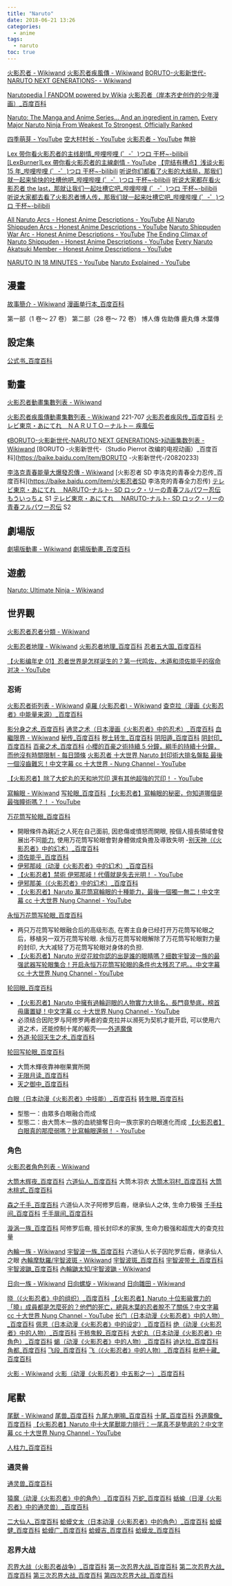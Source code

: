 ```yaml
---
title: "Naruto"
date: 2018-06-21 13:26
categories:
  - anime
tags:
  - naruto
toc: true
---
```


[火影忍者 - Wikiwand](https://www.wikiwand.com/zh-hk/火影忍者)
[火影忍者疾風傳 - Wikiwand](https://www.wikiwand.com/zh-hk/火影忍者疾風傳)
[BORUTO-火影新世代-NARUTO NEXT GENERATIONS- - Wikiwand](https://www.wikiwand.com/zh-hk/博人传-火影次世代-)

[Narutopedia | FANDOM powered by Wikia](http://naruto.wikia.com/wiki/Narutopedia)
[火影忍者（岸本齐史创作的少年漫画）\_百度百科](https://baike.baidu.com/item/火影忍者/8702)

[Naruto: The Manga and Anime Series... And an ingredient in ramen.](https://www.reddit.com/r/Naruto/)
[Every Major Naruto Ninja From Weakest To Strongest, Officially Ranked](https://www.thegamer.com/naruto-ninja-major-strongets-ranked/)

[四季萌芽 - YouTube](https://www.youtube.com/channel/UCUMzET2JdWLxZGhvTKCIK-A)
[空大村村长 - YouTube](https://www.youtube.com/channel/UCaNaShnigYmWzJoGmE23VMA)
[火影忍者 - YouTube](https://www.youtube.com/playlist?list=PLB0KPdEQn0A9zx0vlA8Ao6_PGkpeeSRYJ) 無臉

[Lex 带你看火影忍者的主线剧情\_哔哩哔哩 (゜-゜)つロ 干杯~-bilibili](https://www.bilibili.com/video/av3608924)
[[LexBurner]Lex 帶你看火影忍者的主線劇情 - YouTube](https://www.youtube.com/watch?v=VSwvGYomsOA)
[【完结有槽点】浅谈火影 15 年\_哔哩哔哩 (゜-゜)つロ 干杯~-bilibili](https://www.bilibili.com/video/av1702937/?p=2)
[听说你们都看了火影的大结局，那我们就一起来愉快的吐槽他吧\_哔哩哔哩 (゜-゜)つロ 干杯~-bilibili](https://www.bilibili.com/video/av1713798)
[听说大家都在看火影忍者 the last，那就让我们一起吐槽它吧\_哔哩哔哩 (゜-゜)つロ 干杯~-bilibili](https://www.bilibili.com/video/av2658855)
[听说大家都去看了火影忍者博人传，那我们就一起来吐槽它吧\_哔哩哔哩 (゜-゜)つロ 干杯~-bilibili](https://www.bilibili.com/video/av3947370)

[All Naruto Arcs - Honest Anime Descriptions - YouTube](https://www.youtube.com/watch?v=07xFZvorZSQ)
[All Naruto Shippuden Arcs - Honest Anime Descriptions - YouTube](https://www.youtube.com/watch?v=4SsxVPthOgw)
[Naruto Shippuden War Arc - Honest Anime Descriptions - YouTube](https://www.youtube.com/watch?v=R5LLZweBTqo)
[The Ending Climax of Naruto Shippuden - Honest Anime Descriptions - YouTube](https://www.youtube.com/watch?v=dE31kjT9Hjc)
[Every Naruto Akatsuki Member - Honest Anime Descriptions - YouTube](https://www.youtube.com/watch?v=Lzjy7OISbRg)

[NARUTO IN 18 MINUTES - YouTube](https://www.youtube.com/watch?v=hWp61OEy4R4)
[Naruto Explained - YouTube](https://www.youtube.com/channel/UCx9b4XdKgwPDCIk6IZ7k81g)

## 漫畫

[故事簡介 - Wikiwand](https://www.wikiwand.com/zh-hk/火影忍者#/故事簡介)
[漫画单行本\_百度百科](https://baike.baidu.com/item/火影忍者/8702#5_1)

第一部（1 卷～ 27 卷）
第二部（28 卷～ 72 卷）
博人傳
佐助傳
鹿丸傳
木葉傳

## 設定集

[公式书\_百度百科](https://baike.baidu.com/item/火影忍者/8702#5_2)

## 動畫

[火影忍者動畫集數列表 - Wikiwand](https://www.wikiwand.com/zh-hk/火影忍者動畫集數列表)

[火影忍者疾風傳動畫集數列表 - Wikiwand](https://www.wikiwand.com/zh-hk/火影忍者疾風傳動畫集數列表) 221-707
[火影忍者疾风传\_百度百科](https://baike.baidu.com/item/火影忍者疾风传)
[テレビ東京・あにてれ　ＮＡＲＵＴＯ－ナルト－ 疾風伝](http://www.tv-tokyo.co.jp/anime/naruto/episodes/episodes40/index.html)

[《BORUTO-火影新世代-NARUTO NEXT GENERATIONS-》动画集数列表 - Wikiwand](https://www.wikiwand.com/zh-hk/博人传-火影次世代-动画集数列表)
[BORUTO -火影新世代-（Studio Pierrot 改编的电视动画）_百度百科](https://baike.baidu.com/item/BORUTO -火影新世代-/20820233)

[李洛克青春能量大爆發忍傳 - Wikiwand](https://www.wikiwand.com/zh-hk/李洛克的青春全力忍傳)
[火影忍者 SD 李洛克的青春全力忍传_百度百科](https://baike.baidu.com/item/火影忍者SD 李洛克的青春全力忍传)
[テレビ東京・あにてれ　 NARUTO-ナルト- SD ロック・リーの青春フルパワー忍伝 もういっちょ](http://www.tv-tokyo.co.jp/anime/lee/index2.html) S1
[テレビ東京・あにてれ　 NARUTO-ナルト- SD ロック・リーの青春フルパワー忍伝](http://www.tv-tokyo.co.jp/anime/lee2012/episodes/episodes02/index.html) S2

## 劇場版

[劇場版動畫 - Wikiwand](https://www.wikiwand.com/zh-hk/火影忍者#/劇場版動畫)
[劇場版動畫\_百度百科](https://baike.baidu.com/item/火影忍者/8702#7_2)

## 遊戲

[Naruto: Ultimate Ninja - Wikiwand](https://www.wikiwand.com/en/Naruto:_Ultimate_Ninja#/Naruto:_Ultimate_Ninja_Storm_series)

## 世界觀

[火影忍者忍者分類 - Wikiwand](https://www.wikiwand.com/zh-hk/火影忍者忍者分类)

[火影忍者地理 - Wikiwand](https://www.wikiwand.com/zh-hk/火影忍者地理)
[火影忍者地理\_百度百科](https://baike.baidu.com/item/火影忍者地理)
[忍者五大国\_百度百科](https://baike.baidu.com/item/忍者五大国)

[【火影编年史 01】忍者世界是怎样诞生的？第一代鸣佐，木遁和须佐能乎的宿命对决 - YouTube](https://www.youtube.com/watch?v=4dqxQYAAbfc)

### 忍術

[火影忍者術列表 - Wikiwand](https://www.wikiwand.com/zh-hk/火影忍者術列表)
[卓羅 (火影忍者) - Wikiwand](https://www.wikiwand.com/zh-hk/查克拉_%28火影忍者%29)
[查克拉（漫画《火影忍者》中能量来源）\_百度百科](https://baike.baidu.com/item/查克拉/3424179)

[影分身之术\_百度百科](https://baike.baidu.com/item/影分身之术/6377264)
[通灵之术（日本漫画《火影忍者》中的忍术）\_百度百科](https://baike.baidu.com/item/通灵之术/1742334)
[血繼限界 - Wikiwand](https://www.wikiwand.com/zh-hk/血继限界)
[秘传\_百度百科](https://baike.baidu.com/item/秘传)
[秽土转生\_百度百科](https://baike.baidu.com/item/秽土转生/7534843)
[阴阳遁\_百度百科](https://baike.baidu.com/item/阴阳遁)
[阴封印\_百度百科](https://baike.baidu.com/item/%E9%98%B4%E5%B0%81%E5%8D%B0/8056608)
[百豪之术\_百度百科](https://baike.baidu.com/item/%E7%99%BE%E8%B1%AA%E4%B9%8B%E6%9C%AF)
[小櫻的百豪之術持續 5 分鐘，綱手的持續十分鐘，而他沒有時間限制 - 每日頭條](https://kknews.cc/zh-hk/comic/j5566jl.html)
[火影忍者 十大世界 Naruto 封印術大排名盤點 最後一個沒齒難忘！中文字幕 cc 十大世界 - Nung Channel - YouTube](https://www.youtube.com/watch?v=S5AG--Rqpkg)

[【火影忍者】除了大蛇丸的天和地咒印 還有其他超強的咒印！ - YouTube](https://www.youtube.com/watch?v=cO3yCTK9xlo)

[寫輪眼 - Wikiwand](https://www.wikiwand.com/zh-hk/写轮眼)
[写轮眼\_百度百科](https://baike.baidu.com/item/写轮眼)
[【火影忍者】寫輪眼的秘密，你知道哪個是最強瞳術嗎？！ - YouTube](https://www.youtube.com/watch?v=_tXLoIrsSxQ)

[万花筒写轮眼\_百度百科](https://baike.baidu.com/item/万花筒写轮眼)

- 開眼條件為親近之人死在自己面前, 因悲傷或憤怒而開眼, 按個人擅長領域會發展出不同[能力](https://baike.baidu.com/item/%E4%B8%87%E8%8A%B1%E7%AD%92%E5%86%99%E8%BD%AE%E7%9C%BC#2), 使用万花筒写轮眼會對身體做成負擔及導致失明 -[别天神（《火影忍者》中的幻术）\_百度百科](https://baike.baidu.com/item/%E5%88%AB%E5%A4%A9%E7%A5%9E/8777838)
- [须佐能乎\_百度百科](https://baike.baidu.com/item/%E9%A1%BB%E4%BD%90%E8%83%BD%E4%B9%8E)
- [伊邪那岐（动漫《火影忍者》中的幻术）\_百度百科](https://baike.baidu.com/item/%E4%BC%8A%E9%82%AA%E9%82%A3%E5%B2%90/663800)
- [【火影忍者】禁術 伊邪那岐！代價就是失去光明！ - YouTube](https://www.youtube.com/watch?v=SqgFndGR3q4)
- [伊邪那美（《火影忍者》中的幻术）\_百度百科](https://baike.baidu.com/item/%E4%BC%8A%E9%82%AA%E9%82%A3%E7%BE%8E/8764540)
- [【火影忍者】Naruto 萬花筒寫輪眼的十種能力，最後一個獨一無二！中文字幕 cc 十大世界 Nung Channel - YouTube](https://www.youtube.com/watch?v=8a4QQEXtsDA)

[永恒万花筒写轮眼\_百度百科](https://baike.baidu.com/item/永恒万花筒写轮眼)

- 两只万花筒写轮眼融合后的高级形态, 在寄主自身已经打开万花筒写轮眼之后，移植另一双万花筒写轮眼. 永恒万花筒写轮眼解除了万花筒写轮眼對力量的封印, 大大减轻了万花筒写轮眼对身体的负担.
- [【火影忍者】Naruto 光從花紋你認的出是誰的眼睛嗎？细数宇智波一族的最强武器写轮眼集合！开启永恒万花筒写轮眼的条件也太残忍了吧。。中文字幕 cc 十大世界 Nung Channel - YouTube](https://www.youtube.com/watch?v=u31mi44d__k)

[轮回眼\_百度百科](https://baike.baidu.com/item/轮回眼)

- [【火影忍者】Naruto 中擁有過輪迴眼的人物實力大排名，長門竟墊底，榜首毋庸置疑！中文字幕 cc 十大世界 Nung Channel - YouTube](https://www.youtube.com/watch?v=UISqLI1S0hU)
- 必须结合因陀罗与阿修罗两者的查克拉并以濒死为契机才能开启, 可以使用六道之术，还能控制十尾的躯壳——[外道魔像](https://baike.baidu.com/item/外道魔像)
- [外道·轮回天生之术\_百度百科](https://baike.baidu.com/item/外道·轮回天生之术)

[轮回写轮眼\_百度百科](https://baike.baidu.com/item/轮回写轮眼)

- 大筒木輝夜靠神樹果實所開
- [无限月读\_百度百科](https://baike.baidu.com/item/无限月读)
- [天之御中\_百度百科](https://baike.baidu.com/item/天之御中)

[白眼（日本动漫《火影忍者》中技能）\_百度百科](https://baike.baidu.com/item/%E7%99%BD%E7%9C%BC/3937481)
[转生眼\_百度百科](https://baike.baidu.com/item/%E8%BD%AC%E7%94%9F%E7%9C%BC)

- 型態一：由眾多白眼融合而成
- 型態二：由大筒木一族的血統搶奪日向一族宗家的白眼進化而成
  [【火影忍者】白眼真的那麼弱嗎？比寫輪眼還弱！ - YouTube](https://www.youtube.com/watch?v=7kMrSyYFdyA)

### 角色

[火影忍者角色列表 - Wikiwand](https://www.wikiwand.com/zh-hk/火影忍者角色列表)

[大筒木辉夜\_百度百科](https://baike.baidu.com/item/大筒木辉夜/10269443)
[六道仙人\_百度百科](https://baike.baidu.com/item/六道仙人) 大筒木羽衣
[大筒木羽村\_百度百科](https://baike.baidu.com/item/大筒木羽村)
[大筒木桃式\_百度百科](https://baike.baidu.com/item/大筒木桃式/18336118)

[森之千手\_百度百科](https://baike.baidu.com/item/森之千手/2020852) 六道仙人次子阿修罗后裔，继承仙人之体, 生命力极强
[千手柱间\_百度百科](https://baike.baidu.com/item/千手柱间/2012150)
[千手扉间\_百度百科](https://baike.baidu.com/item/千手扉间/6378425)

[漩涡一族\_百度百科](https://baike.baidu.com/item/漩涡一族) 阿修罗后裔, 擅长封印术的家族, 生命力极强和超庞大的查克拉量

[內輪一族 - Wikiwand](https://www.wikiwand.com/zh-hk/宇智波一族)
[宇智波一族\_百度百科](https://baike.baidu.com/item/宇智波一族) 六道仙人长子因陀罗后裔，继承仙人之眼
[內輪摩馱羅/宇智波斑 - Wikiwand](https://www.wikiwand.com/zh-hk/宇智波斑)
[宇智波斑\_百度百科](https://baike.baidu.com/item/宇智波斑)
[宇智波带土\_百度百科](https://baike.baidu.com/item/宇智波带土)
[宇智波鼬\_百度百科](https://baike.baidu.com/item/宇智波鼬)
[內輪鼬太知/宇智波鼬 - Wikiwand](https://www.wikiwand.com/zh-hk/宇智波鼬)

[日向一族 - Wikiwand](https://www.wikiwand.com/zh-hk/日向一族)
[日向螺旋 - Wikiwand](https://www.wikiwand.com/zh-hk/日向宁次)
[日向雛田 - Wikiwand](https://www.wikiwand.com/zh-hk/日向雏田)

[晓（《火影忍者》中的组织）\_百度百科](https://baike.baidu.com/item/晓/2976952)
[【火影忍者】Naruto 十位影級實力的「曉」成員都是怎麼死的？他們的死亡，總與木葉的忍者脫不了關係？中文字幕 cc 十大世界 Nung Channel - YouTube](https://www.youtube.com/watch?v=G3saJFQ0n4A)
[长门（日本动漫《火影忍者》中的人物）\_百度百科](https://baike.baidu.com/item/长门/6443188)
[佩恩（日本动漫《火影忍者》中的设定）\_百度百科](https://baike.baidu.com/item/佩恩/8144641)
[绝（动漫《火影忍者》中的人物）\_百度百科](https://baike.baidu.com/item/绝/7333625)
[干柿鬼鲛\_百度百科](https://baike.baidu.com/item/干柿鬼鲛)
[大蛇丸（日本动漫《火影忍者》中角色）\_百度百科](https://baike.baidu.com/item/大蛇丸/531127)
[蝎（动漫《火影忍者》中的人物）\_百度百科](https://baike.baidu.com/item/蝎/2633548)
[迪达拉\_百度百科](https://baike.baidu.com/item/迪达拉)
[角都\_百度百科](https://baike.baidu.com/item/角都)
[飞段\_百度百科](https://baike.baidu.com/item/飞段)
[飞（《火影忍者》中的人物）\_百度百科](https://baike.baidu.com/item/飞/16921241)
[枇杷十藏\_百度百科](https://baike.baidu.com/item/枇杷十藏)

[火影 - Wikiwand](https://www.wikiwand.com/zh-hk/木叶村角色列表#/火影)
[火影（动漫《火影忍者》中五影之一）\_百度百科](https://baike.baidu.com/item/火影/6892)

## 尾獸

[尾獸 - Wikiwand](https://www.wikiwand.com/zh-hk/尾獸)
[尾兽\_百度百科](https://baike.baidu.com/item/尾兽)
[九尾九喇嘛\_百度百科](https://baike.baidu.com/item/%E4%B9%9D%E5%B0%BE%E4%B9%9D%E5%96%87%E5%98%9B/3688375?fromtitle=%E4%B9%9D%E5%96%87%E5%98%9B&fromid=5462017)
[十尾\_百度百科](https://baike.baidu.com/item/十尾)
[外道魔像\_百度百科](https://baike.baidu.com/item/外道魔像)
[【火影忍者】Naruto 中十大尾獸能力排行：一尾真不是墊底的？中文字幕 cc 十大世界 Nung Channel - YouTube](https://www.youtube.com/watch?v=n0jUDQwTl5k)

[人柱力\_百度百科](https://baike.baidu.com/item/%E4%BA%BA%E6%9F%B1%E5%8A%9B)

### 通灵兽

[通灵兽\_百度百科](https://baike.baidu.com/item/%E9%80%9A%E7%81%B5%E5%85%BD)

[猿魔（动漫《火影忍者》中的角色）\_百度百科](https://baike.baidu.com/item/%E7%8C%BF%E9%AD%94/1486363)
[万蛇\_百度百科](https://baike.baidu.com/item/%E4%B8%87%E8%9B%87)
[蛞蝓（日漫《火影忍者》中的通灵兽）\_百度百科](https://baike.baidu.com/item/%E8%9B%9E%E8%9D%93/10410809#viewPageContent)

[二大仙人\_百度百科](https://baike.baidu.com/item/%E4%BA%8C%E5%A4%A7%E4%BB%99%E4%BA%BA)
[蛤蟆文太（日本动漫《火影忍者》中的角色）\_百度百科](https://baike.baidu.com/item/%E8%9B%A4%E8%9F%86%E6%96%87%E5%A4%AA/1207569)
[蛤蟆健\_百度百科](https://baike.baidu.com/item/%E8%9B%A4%E8%9F%86%E5%81%A5/8364378)
[蛤蟆广\_百度百科](https://baike.baidu.com/item/%E8%9B%A4%E8%9F%86%E5%B9%BF#sub4291326)
[蛤蟆吉\_百度百科](https://baike.baidu.com/item/%E8%9B%A4%E8%9F%86%E5%90%89/9725319)
[蛤蟆龙\_百度百科](https://baike.baidu.com/item/%E8%9B%A4%E8%9F%86%E9%BE%99/1284011)

### 忍界大战

[忍界大战（火影忍者战争）\_百度百科](https://baike.baidu.com/item/忍界大战/18187607)
[第一次忍界大战\_百度百科](https://baike.baidu.com/item/第一次忍界大战)
[第二次忍界大战\_百度百科](https://baike.baidu.com/item/第二次忍界大战)
[第三次忍界大战\_百度百科](https://baike.baidu.com/item/第三次忍界大战)
[第四次忍界大战\_百度百科](https://baike.baidu.com/item/第四次忍界大战)
